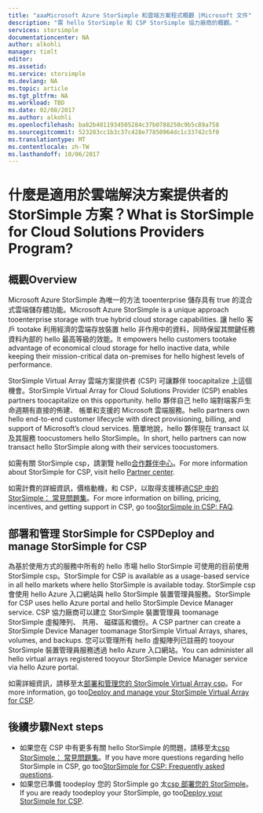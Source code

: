 ```yaml
---
title: "aaaMicrosoft Azure StorSimple 和雲端方案程式概觀 |Microsoft 文件"
description: "需 hello StorSimple 和 CSP StorSimple 協力廠商的概觀。"
services: storsimple
documentationcenter: NA
author: alkohli
manager: timlt
editor: 
ms.assetid: 
ms.service: storsimple
ms.devlang: NA
ms.topic: article
ms.tgt_pltfrm: NA
ms.workload: TBD
ms.date: 02/08/2017
ms.author: alkohli
ms.openlocfilehash: ba82b4011934505284c37b0788250c9b5c89a758
ms.sourcegitcommit: 523283cc1b3c37c428e77850964dc1c33742c5f0
ms.translationtype: MT
ms.contentlocale: zh-TW
ms.lasthandoff: 10/06/2017
---
```

# <a name="what-is-storsimple-for-cloud-solutions-providers-program"></a><span data-ttu-id="8ea60-103">什麼是適用於雲端解決方案提供者的 StorSimple 方案？</span><span class="sxs-lookup"><span data-stu-id="8ea60-103">What is StorSimple for Cloud Solutions Providers Program?</span></span>


## <a name="overview"></a><span data-ttu-id="8ea60-104">概觀</span><span class="sxs-lookup"><span data-stu-id="8ea60-104">Overview</span></span>

<span data-ttu-id="8ea60-105">Microsoft Azure StorSimple 為唯一的方法 tooenterprise 儲存具有 true 的混合式雲端儲存體功能。</span><span class="sxs-lookup"><span data-stu-id="8ea60-105">Microsoft Azure StorSimple is a unique approach tooenterprise storage with true hybrid cloud storage capabilities.</span></span> <span data-ttu-id="8ea60-106">讓 hello 客戶 tootake 利用經濟的雲端存放裝置 hello 非作用中的資料，同時保留其關鍵任務資料內部的 hello 最高等級的效能。</span><span class="sxs-lookup"><span data-stu-id="8ea60-106">It empowers hello customers tootake advantage of economical cloud storage for hello inactive data, while keeping their mission-critical data on-premises for hello highest levels of performance.</span></span> 

<span data-ttu-id="8ea60-107">StorSimple Virtual Array 雲端方案提供者 (CSP) 可讓夥伴 toocapitalize 上這個機會。</span><span class="sxs-lookup"><span data-stu-id="8ea60-107">StorSimple Virtual Array for Cloud Solutions Provider (CSP) enables partners toocapitalize on this opportunity.</span></span> <span data-ttu-id="8ea60-108">hello 夥伴自己 hello 端對端客戶生命週期有直接的佈建、 帳單和支援的 Microsoft 雲端服務。</span><span class="sxs-lookup"><span data-stu-id="8ea60-108">hello partners own hello end-to-end customer lifecycle with direct provisioning, billing, and support of Microsoft’s cloud services.</span></span> <span data-ttu-id="8ea60-109">簡單地說，hello 夥伴現在 transact 以及其服務 toocustomers hello StorSimple。</span><span class="sxs-lookup"><span data-stu-id="8ea60-109">In short, hello partners can now transact hello StorSimple along with their services toocustomers.</span></span>

<span data-ttu-id="8ea60-110">如需有關 StorSimple csp，請瀏覽 hello[合作夥伴中心](http://partnercenter.microsoft.com/)。</span><span class="sxs-lookup"><span data-stu-id="8ea60-110">For more information about StorSimple for CSP, visit hello [Partner center](http://partnercenter.microsoft.com/).</span></span>

<span data-ttu-id="8ea60-111">如需計費的詳細資訊，價格動機，和 CSP，以取得支援移過[CSP 中的 StorSimple： 常見問題集](storsimple-partner-csp-faq.md)。</span><span class="sxs-lookup"><span data-stu-id="8ea60-111">For more information on billing, pricing, incentives, and getting support in CSP, go too[StorSimple in CSP: FAQ](storsimple-partner-csp-faq.md).</span></span> 

## <a name="deploy-and-manage-storsimple-for-csp"></a><span data-ttu-id="8ea60-112">部署和管理 StorSimple for CSP</span><span class="sxs-lookup"><span data-stu-id="8ea60-112">Deploy and manage StorSimple for CSP</span></span>

<span data-ttu-id="8ea60-113">為基於使用方式的服務中所有的 hello 市場 hello StorSimple 可使用的目前使用 StorSimple csp。</span><span class="sxs-lookup"><span data-stu-id="8ea60-113">StorSimple for CSP is available as a usage-based service in all hello markets where hello StorSimple is available today.</span></span> <span data-ttu-id="8ea60-114">StorSimple csp 會使用 hello Azure 入口網站與 hello StorSimple 裝置管理員服務。</span><span class="sxs-lookup"><span data-stu-id="8ea60-114">StorSimple for CSP uses hello Azure portal and hello StorSimple Device Manager service.</span></span> <span data-ttu-id="8ea60-115">CSP 協力廠商可以建立 StorSimple 裝置管理員 toomanage StorSimple 虛擬陣列、 共用、 磁碟區和備份。</span><span class="sxs-lookup"><span data-stu-id="8ea60-115">A CSP partner can create a StorSimple Device Manager toomanage StorSimple Virtual Arrays, shares, volumes, and backups.</span></span> <span data-ttu-id="8ea60-116">您可以管理所有 hello 虛擬陣列已註冊的 tooyour StorSimple 裝置管理員服務透過 hello Azure 入口網站。</span><span class="sxs-lookup"><span data-stu-id="8ea60-116">You can administer all hello virtual arrays registered tooyour StorSimple Device Manager service via hello Azure portal.</span></span>

<span data-ttu-id="8ea60-117">如需詳細資訊，請移至太[部署和管理您的 StorSimple Virtual Array csp](storsimple-partner-csp-deploy.md)。</span><span class="sxs-lookup"><span data-stu-id="8ea60-117">For more information, go too[Deploy and manage your StorSimple Virtual Array for CSP](storsimple-partner-csp-deploy.md).</span></span>

## <a name="next-steps"></a><span data-ttu-id="8ea60-118">後續步驟</span><span class="sxs-lookup"><span data-stu-id="8ea60-118">Next steps</span></span>

- <span data-ttu-id="8ea60-119">如果您在 CSP 中有更多有關 hello StorSimple 的問題，請移至太[csp StorSimple： 常見問題集](storsimple-partner-csp-faq.md)。</span><span class="sxs-lookup"><span data-stu-id="8ea60-119">If you have more questions regarding hello StorSimple in CSP, go too[StorSimple for CSP: Frequently asked questions](storsimple-partner-csp-faq.md).</span></span>
- <span data-ttu-id="8ea60-120">如果您已準備 toodeploy 您的 StorSimple go 太[csp 部署您的 StorSimple](storsimple-partner-csp-deploy.md)。</span><span class="sxs-lookup"><span data-stu-id="8ea60-120">If you are ready toodeploy your StorSimple, go too[Deploy your StorSimple for CSP](storsimple-partner-csp-deploy.md).</span></span>
